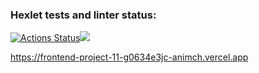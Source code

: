 ### Hexlet tests and linter status:
[![Actions Status](https://github.com/animch/frontend-project-11/workflows/hexlet-check/badge.svg)](https://github.com/animch/frontend-project-11/actions)<a href="https://codeclimate.com/github/animch/frontend-project-11/maintainability"><img src="https://api.codeclimate.com/v1/badges/0f7021c87d7a68b0fea0/maintainability" /></a>

https://frontend-project-11-g0634e3jc-animch.vercel.app